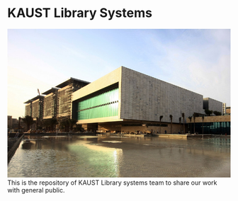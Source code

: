 # KAUST Library Systems 

![KAUST Library](../pics/kaust_library.jpg)
This is the repository of KAUST Library systems team to share our work with general public.
